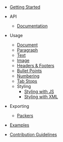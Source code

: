 * [Getting Started](/)

* API

    * [Documentation](/api)

* Usage

	* [Document](usage/document.md)
	* [Paragraph](usage/paragraph.md)
	* [Text](usage/text.md)
	* [Image](usage/images.md)
	* [Headers & Footers](usage/headers-and-footers.md)
	* [Bullet Points](usage/bullet-points.md)
    * [Numbering](usage/numbering.md)
	* [Tab Stops](usage/tab-stops.md)
	* Styling
        * [Styling with JS](usage/styling-with-js.md)
        * [Styling with XML](usage/styling-with-xml.md)
* Exporting

    * [Packers](usage/packers.md)

* [Examples](usage/examples.md)

* [Contribution Guidelines](contribution-guidelines.md)

